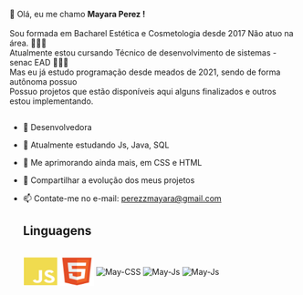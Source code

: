   🙋 Olá, eu me chamo <strong> Mayara Perez !</strong>
  <br><br>Sou formada em Bacharel Estética e Cosmetologia desde 2017
  Não atuo na área. 👩🏻‍🎓 <br>
  Atualmente estou cursando Técnico de desenvolvimento de sistemas - senac EAD 👩🏼‍💻<br>
  Mas eu já estudo programação desde meados de 2021, sendo de forma autônoma possuo <br>
  Possuo projetos que estão disponíveis aqui alguns finalizados e outros estou implementando. 
 
  ##

- 🚀 Desenvolvedora
- 🌱 Atualmente estudando Js, Java, SQL
- 💪 Me aprimorando ainda mais, em CSS e HTML
- 💞️ Compartilhar a evolução dos meus projetos
- 📫 Contate-me no e-mail: perezzmayara@gmail.com

  ##


  
  ##
  
  <h2>Linguagens</h2>
  <div style="display: inline_block"><br>
  <img align="center" alt="May-Js" height="50" width="60" src="https://raw.githubusercontent.com/devicons/devicon/master/icons/javascript/javascript-plain.svg">
  <img align="center" alt="May-HTML" height="50" width="60" src="https://raw.githubusercontent.com/devicons/devicon/master/icons/html5/html5-original.svg">
  <img align="center" alt="May-CSS" height="50" width="60" src="https://user-images.githubusercontent.com/88052519/176565958-b505b166-67c1-43ab-acda-64f62ab45bbd.png">
  <img align="center" alt="May-Js" height="50" width="60" src="https://cdn.worldvectorlogo.com/logos/mysql-2.svg">
  <img align="center" alt="May-Js" height="50" width="60" src="https://s2.glbimg.com/twoewJmwpMgtGPcRPP8SxFlDVmM=/0x0:695x393/984x0/smart/filters:strip_icc()/i.s3.glbimg.com/v1/AUTH_08fbf48bc0524877943fe86e43087e7a/internal_photos/bs/2021/P/f/y52r4ySZWLkJjEhKLhgw/2014-11-14-java-logo.jpg">

  
</div>
   
  <img src="C:\Users\Mayara\Desktop" width="350" alt="">
  
  ##

